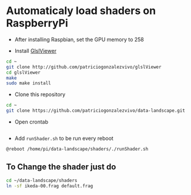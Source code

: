 

# Automaticaly load shaders on RaspberryPi

- After installing Raspbian, set the GPU memory to 258

- Install [GlslViewer](https://github.com/patriciogonzalezvivo/glslViewer.git) 

```bash
cd ~ 
git clone http://github.com/patriciogonzalezvivo/glslViewer
cd glslViewer
make
sudo make install
```

- Clone this repository

```bash
cd ~ 
git clone https://github.com/patriciogonzalezvivo/data-landscape.git
```

- Open crontab

```bash

```

- Add ```runShader.sh``` to be run every reboot

```
@reboot /home/pi/data-landscape/shaders/./runShader.sh
```

## To Change the shader just do

```bash
cd ~/data-landscape/shaders
ln -sf ikeda-00.frag default.frag
```
